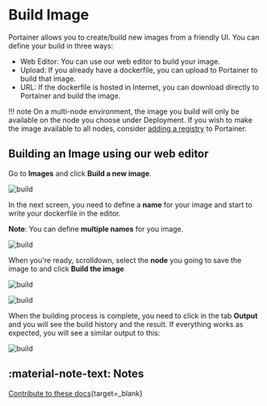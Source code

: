 # Build Image

Portainer allows you to create/build new images from a friendly UI. You can define your build in three ways:

* Web Editor: You can use our web editor to build your image.
* Upload: If you already have a dockerfile, you can upload to Portainer to build that image.
* URL: If the dockerfile is hosted in Internet, you can download directly to Portainer and build the image.

!!! note
    On a multi-node environment, the image you build will only be available on the node you choose under Deployment. If you wish to make the image available to all nodes, consider [adding a registry](/v2.0-be/registries/connect/) to Portainer.
## Building an Image using our web editor

Go to <b>Images</b> and click <b>Build a new image</b>.

![build](assets/build-1.png)

In the next screen, you need to define a <b>name</b> for your image and start to write your dockerfile in the editor.

<b>Note</b>: You can define <b>multiple names</b> for you image.

![build](assets/build-2.png)

When you're ready, scrolldown, select the <b>node</b> you going to save the image to and click <b>Build the image</b>

![build](assets/build-3.png)

![build](assets/build-4.png)

When the building process is complete, you need to click in the tab <b>Output</b> and you will see the build history and the result. If everything works as expected, you will see a similar output to this:

![build](assets/build-5.png)

## :material-note-text: Notes

[Contribute to these docs](https://github.com/portainer/portainer-docs/blob/master/contributing.md){target=_blank}